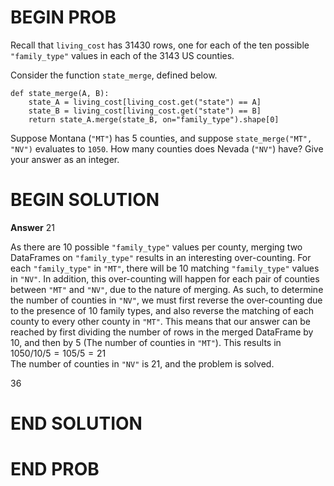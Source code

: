 # BEGIN PROB

Recall that `living_cost` has $31430$ rows, one for each of the ten
possible `"family_type"` values in each of the $3143$ US counties.

Consider the function `state_merge`, defined below.

    def state_merge(A, B):
        state_A = living_cost[living_cost.get("state") == A]
        state_B = living_cost[living_cost.get("state") == B]
        return state_A.merge(state_B, on="family_type").shape[0]

Suppose Montana (`"MT"`) has 5 counties, and suppose
`state_merge("MT", "NV")` evaluates to `1050`. How many counties does
Nevada (`"NV"`) have? Give your answer as an integer.

# BEGIN SOLUTION

**Answer** $21$

As there are $10$ possible `"family_type"` values per county, merging two DataFrames on `"family_type"` results
in an interesting over-counting. For each `"family_type"` in `"MT"`, there will be $10$ matching `"family_type"` values
in `"NV"`. In addition, this over-counting will happen for each pair of counties between `"MT"` and `"NV"`, due to the nature
of merging. As such, to determine the number of counties in `"NV"`, we must first reverse the over-counting due to the presence of
$10$ family types, and also reverse the matching of each county to every other county in `"MT"`. This means
that our answer can be reached by first dividing the number of rows in the merged DataFrame by $10$, and then by $5$ (The number of counties in `"MT"`). This results in <br/>
$1050 / 10 / 5 = 105 / 5 = 21$<br/>The number of counties in `"NV"` is $21$, and the problem is solved.

<average>36</average>

# END SOLUTION

# END PROB